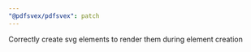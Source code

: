 ```yaml
---
"@pdfsvex/pdfsvex": patch
---
```


Correctly create svg elements to render them during element creation
